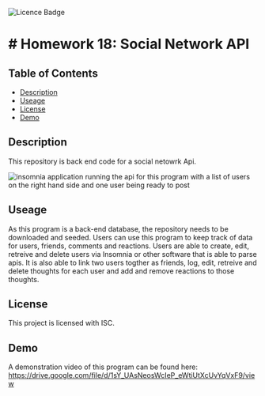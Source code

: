 ![Licence Badge](https://img.shields.io/badge/License-ISC-blue)
  # # Homework 18: Social Network API

  ## Table of Contents
  * [Description](#description)
  * [Useage](#useage)
  * [License](#license)
  * [Demo](#Demo)
  
  ## Description
  This repository is back end code for a social netowrk Api.

  ![insomnia application running the api for this program with a list of users on the right hand side and one user being ready to post](https://github.com/allister-seras/Hwk18-SocialNetwork/assets/127648521/e566f3ad-f261-46d3-a56d-a88943353eee)
  
  ## Useage
As this program is a back-end database, the repository needs to be downloaded and seeded. Users can use this program to keep track of data for users, friends, comments and reactions. Users are able to create, edit, retreive and delete users via Insomnia or other software that is able to parse apis. It is also able to link two users togther as friends, log, edit, retreive and delete thoughts for each user and add and remove reactions to those thoughts. 

  ## License
This project is licensed with ISC.

## Demo
A demonstration video of this program can be found here: https://drive.google.com/file/d/1sY_UAsNeosWcIeP_eWtiUtXcUvYqVxF9/view
  
